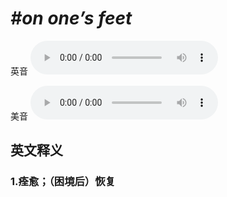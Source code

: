 # ***\#on one’s feet*** 
英音
<audio src="./media/on one’s feet1_AAC.aac" controls="controls"></audio>

美音
<audio src="./media/on one’s feet2_AAC.aac" controls="controls"></audio>



  

英文释义
---
### 1.**痊愈；（困境后）恢复**  


